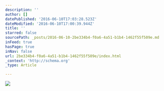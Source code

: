 ```yaml
---
description: ''
author: []
datePublished: '2016-06-10T17:03:28.523Z'
dateModified: '2016-06-10T17:00:39.944Z'
title: ''
starred: false
sourcePath: _posts/2016-06-10-2be334b4-f0a6-4a51-b1b4-1462f55f509e.md
inFeed: true
hasPage: true
inNav: false
url: 2be334b4-f0a6-4a51-b1b4-1462f55f509e/index.html
_context: 'http://schema.org'
_type: Article

---
```

![](https://the-grid-user-content.s3-us-west-2.amazonaws.com/259e66e5-2911-4ed0-9e40-d86820b33658.png)